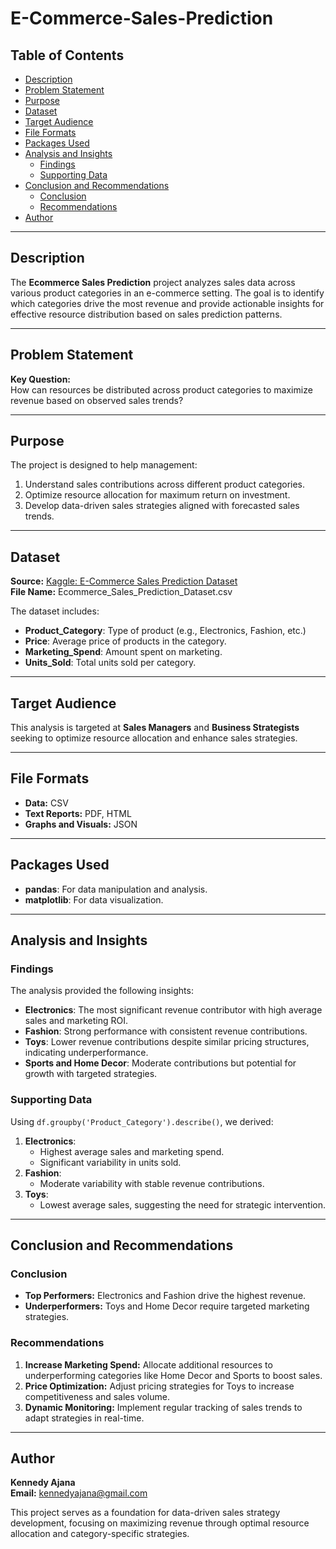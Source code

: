 # E-Commerce-Sales-Prediction

## Table of Contents
- [Description](#description)
- [Problem Statement](#problem-statement)
- [Purpose](#purpose)
- [Dataset](#dataset)
- [Target Audience](#target-audience)
- [File Formats](#file-formats)
- [Packages Used](#packages-used)
- [Analysis and Insights](#analysis-and-insights)
  - [Findings](#findings)
  - [Supporting Data](#supporting-data)
- [Conclusion and Recommendations](#conclusion-and-recommendations)
  - [Conclusion](#conclusion)
  - [Recommendations](#recommendations)
- [Author](#author)

---

## Description
The **Ecommerce Sales Prediction** project analyzes sales data across various product categories in an e-commerce setting. The goal is to identify which categories drive the most revenue and provide actionable insights for effective resource distribution based on sales prediction patterns.

---

## Problem Statement
**Key Question:**  
How can resources be distributed across product categories to maximize revenue based on observed sales trends?

---

## Purpose
The project is designed to help management:
1. Understand sales contributions across different product categories.
2. Optimize resource allocation for maximum return on investment.
3. Develop data-driven sales strategies aligned with forecasted sales trends.

---

## Dataset
**Source:** [Kaggle: E-Commerce Sales Prediction Dataset](https://www.kaggle.com/datasets/nevildhinoja/e-commerce-sales-prediction-dataset)  
**File Name:** Ecommerce_Sales_Prediction_Dataset.csv  

The dataset includes:
- **Product_Category**: Type of product (e.g., Electronics, Fashion, etc.)
- **Price**: Average price of products in the category.
- **Marketing_Spend**: Amount spent on marketing.
- **Units_Sold**: Total units sold per category.

---

## Target Audience
This analysis is targeted at **Sales Managers** and **Business Strategists** seeking to optimize resource allocation and enhance sales strategies.

---

## File Formats
- **Data:** CSV  
- **Text Reports:** PDF, HTML  
- **Graphs and Visuals:** JSON  

---

## Packages Used
- **pandas**: For data manipulation and analysis.  
- **matplotlib**: For data visualization.

---

## Analysis and Insights

### Findings
The analysis provided the following insights:
- **Electronics**: The most significant revenue contributor with high average sales and marketing ROI.
- **Fashion**: Strong performance with consistent revenue contributions.
- **Toys**: Lower revenue contributions despite similar pricing structures, indicating underperformance.
- **Sports and Home Decor**: Moderate contributions but potential for growth with targeted strategies.

### Supporting Data
Using `df.groupby('Product_Category').describe()`, we derived:
1. **Electronics**:
   - Highest average sales and marketing spend.
   - Significant variability in units sold.
2. **Fashion**:
   - Moderate variability with stable revenue contributions.
3. **Toys**:
   - Lowest average sales, suggesting the need for strategic intervention.

---

## Conclusion and Recommendations

### Conclusion
- **Top Performers:** Electronics and Fashion drive the highest revenue.
- **Underperformers:** Toys and Home Decor require targeted marketing strategies.

### Recommendations
1. **Increase Marketing Spend:** Allocate additional resources to underperforming categories like Home Decor and Sports to boost sales.
2. **Price Optimization:** Adjust pricing strategies for Toys to increase competitiveness and sales volume.
3. **Dynamic Monitoring:** Implement regular tracking of sales trends to adapt strategies in real-time.

---

## Author
**Kennedy Ajana**  
**Email:** kennedyajana@gmail.com  

This project serves as a foundation for data-driven sales strategy development, focusing on maximizing revenue through optimal resource allocation and category-specific strategies.